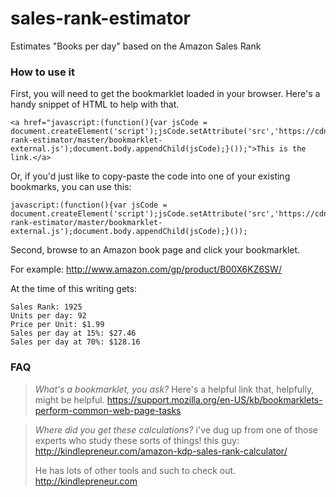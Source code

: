 # sales-rank-estimator
Estimates "Books per day" based on the Amazon Sales Rank

### How to use it
First, you will need to get the bookmarklet loaded in your browser.  Here's a handy snippet of HTML to help with that.
```
<a href="javascript:(function(){var jsCode = document.createElement('script');jsCode.setAttribute('src','https://cdn.rawgit.com/m3mnoch/sales-rank-estimator/master/bookmarklet-external.js');document.body.appendChild(jsCode);}());">This is the link.</a>
```

Or, if you'd just like to copy-paste the code into one of your existing bookmarks, you can use this:
```
javascript:(function(){var jsCode = document.createElement('script');jsCode.setAttribute('src','https://cdn.rawgit.com/m3mnoch/sales-rank-estimator/master/bookmarklet-external.js');document.body.appendChild(jsCode);}());
```

Second, browse to an Amazon book page and click your bookmarklet.

For example:
http://www.amazon.com/gp/product/B00X6KZ6SW/

At the time of this writing gets:
```
Sales Rank: 1925
Units per day: 92
Price per Unit: $1.99
Sales per day at 15%: $27.46
Sales per day at 70%: $128.16
```

### FAQ
> *What's a bookmarklet, you ask?*  Here's a helpful link that, helpfully, might be helpful.
> https://support.mozilla.org/en-US/kb/bookmarklets-perform-common-web-page-tasks
>

> *Where did you get these calculations?*  i've dug up from one of those experts who study these sorts of things!  this guy: http://kindlepreneur.com/amazon-kdp-sales-rank-calculator/
>
> He has lots of other tools and such to check out.  http://kindlepreneur.com
